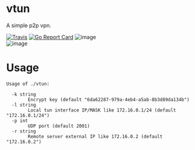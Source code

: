 # vtun

A simple p2p vpn.  

[![Travis](https://travis-ci.com/net-byte/vtun.svg?branch=master)](https://github.com/net-byte/vtun)
[![Go Report Card](https://goreportcard.com/badge/github.com/net-byte/vtun)](https://goreportcard.com/report/github.com/net-byte/vtun)
![image](https://img.shields.io/badge/License-MIT-orange)  
![image](https://img.shields.io/badge/License-Anti--996-red)

# Usage  

```
Usage of ./vtun:
 
  -k string
        Encrypt key (default "6da62287-979a-4eb4-a5ab-8b3d89da134b")
  -l string
        Local tun interface IP/MASK like 172.16.0.1/24 (default "172.16.0.1/24")
  -p int
        UDP port (default 2001)
  -r string
        Remote server external IP like 172.16.0.2 (default "172.16.0.2")
```  
